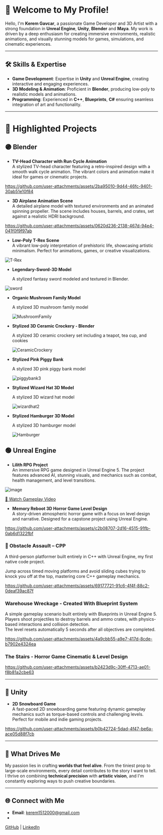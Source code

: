 # 👋 Welcome to My Profile!

Hello, I'm **Kerem Gavcar**, a passionate Game Developer and 3D Artist with a strong foundation in **Unreal Engine**, **Unity**, **Blender** and **Maya**. My work is driven by a deep enthusiasm for creating immersive environments, realistic animations, and visually stunning models for games, simulations, and cinematic experiences.

---

## 🛠 Skills & Expertise
- **Game Development**: Expertise in **Unity** and **Unreal Engine**, creating interactive and engaging experiences.
- **3D Modeling & Animation**: Proficient in **Blender**, producing low-poly to realistic models and animations.
- **Programming**: Experienced in **C++**, **Blueprints**, **C#** ensuring seamless integration of art and functionality.

---

# 🚀 Highlighted Projects

## 🟣 Blender
- **TV-Head Character with Run Cycle Animation**  
  A stylized TV-head character featuring a retro-inspired design with a smooth walk cycle animation. The vibrant colors and animation make it ideal for games or cinematic projects.  

https://github.com/user-attachments/assets/2ba95010-9d44-46fc-9401-30ab51e10f84

- **3D Airplane Animation Scene**  
  A detailed airplane model with textured environments and an animated spinning propeller. The scene includes houses, barrels, and crates, set against a realistic HDRI background.

https://github.com/user-attachments/assets/0620d236-2138-467d-94e4-041f0f9f97ab

- **Low-Poly T-Rex Scene**  
  A vibrant low-poly interpretation of prehistoric life, showcasing artistic minimalism. Perfect for animations, games, or creative visualizations.  

![T-Rex](https://github.com/user-attachments/assets/da9bff5d-88ca-4ff5-9cba-ccc3c8ce3721)

- **Legendary-Sword-3D Model**  

  A stylized fantasy sword modeled and textured in Blender.

![sword](https://github.com/user-attachments/assets/3bd22684-4939-4638-ad2d-da5e596b62ac)

- **Organic Mushroom Family Model**
  
  A stylized 3D mushroom family model

  ![MushroomFamily](https://github.com/user-attachments/assets/b3226e9b-122f-43f1-a995-19804e7fc2f9)

- **Stylized 3D Ceramic Crockery - Blender**

  A stylized 3D ceramic crockery set including a teapot, tea cup, and cookies

  ![CeramicCrockery](https://github.com/user-attachments/assets/4e199330-4a8c-4709-aaa6-7a5dea72c3bf)

- **Stylized Pink Piggy Bank**

  A stylized 3D pink piggy bank model

  ![piggybank3](https://github.com/user-attachments/assets/e66a381d-587c-438a-82ad-441b9c5e8738)
  
- **Stylized Wizard Hat 3D Model**

  A stylized 3D wizard hat model

  ![wizardhat2](https://github.com/user-attachments/assets/cc83b13f-2040-4306-bde7-76ef6b0771da)

- **Stylized Hamburger 3D Model**

  A stylized 3D hamburger model

  ![Hamburger](https://github.com/user-attachments/assets/c1b09ac1-2e61-4d98-a7d1-d6d953cbfe62)
  

## 🟢 Unreal Engine
- **Lilith RPG Project**  
  An immersive RPG game designed in Unreal Engine 5. The project features advanced AI, stunning visuals, and mechanics such as combat, health management, and level transitions.  

![image](https://github.com/user-attachments/assets/ef766c3a-ebe1-42fb-839d-f2f2a525ab5f)

[🎥 Watch Gameplay Video](https://youtu.be/FgiQLnGe0vU)

- **Memory Reboot 3D Horror Game Level Design**  
  A story-driven atmospheric horror game with a focus on level design and narrative. Designed for a capstone project using Unreal Engine.  

https://github.com/user-attachments/assets/c2b08707-2d16-4515-91fb-0ab6d1322fbf

### 🔨 Obstacle Assault – CPP 

A third-person platformer built entirely in C++ with Unreal Engine, my first native code project.

Jump across timed moving platforms and avoid sliding cubes trying to knock you off at the top, mastering core C++ gameplay mechanics.

https://github.com/user-attachments/assets/69177721-91c6-4f4f-88c2-0deaf39ac87f

### Warehouse Wreckage - Created With Blueprint System

A simple gameplay scenario built entirely with Blueprints in Unreal Engine 5.  
Players shoot projectiles to destroy barrels and ammo crates, with physics-based interactions and collision detection.  
The level resets automatically 5 seconds after all objectives are completed.

https://github.com/user-attachments/assets/4a9cbb55-a9e7-417d-8cde-b7902e4324ea

### The Stairs - Horror Game Cinematic & Level Design

https://github.com/user-attachments/assets/b2423d9c-30ff-4713-ae01-f8b81a2cbe63


---

## 🔵 Unity
- **2D Snowboard Game**  
  A fast-paced 2D snowboarding game featuring dynamic gameplay mechanics such as torque-based controls and challenging levels. Perfect for mobile and indie gaming projects.  

https://github.com/user-attachments/assets/b0b42724-5dad-4f47-be6a-ace05d88f7cb

---

## 🌟 What Drives Me
My passion lies in crafting **worlds that feel alive**. From the tiniest prop to large-scale environments, every detail contributes to the story I want to tell. I thrive on combining **technical precision** with **artistic vision**, and I'm constantly exploring ways to push creative boundaries.

---

## 🌐 Connect with Me
- **Email**: kerem1512000@gmail.com
- 
[GitHub](https://github.com/KeremGavcarr) |
[LinkedIn](https://tr.linkedin.com/in/kerem-gavcar/tr)

